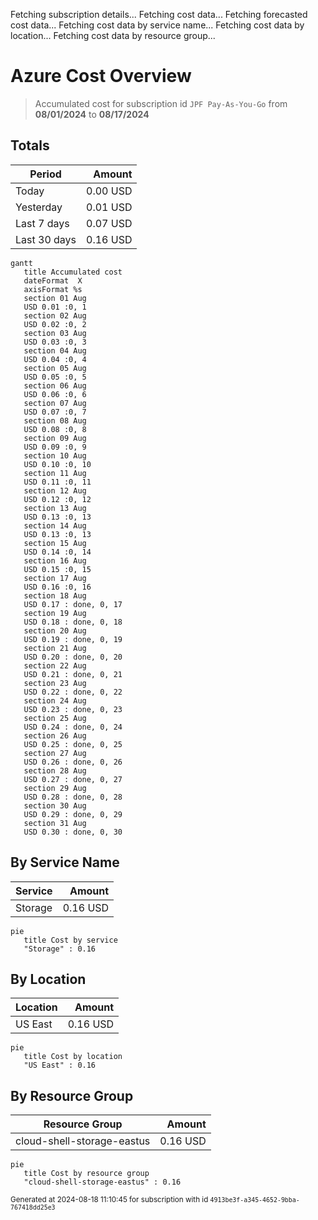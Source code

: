 Fetching subscription details...
Fetching cost data...
Fetching forecasted cost data...
Fetching cost data by service name...
Fetching cost data by location...
Fetching cost data by resource group...
# Azure Cost Overview

> Accumulated cost for subscription id `JPF Pay-As-You-Go` from **08/01/2024** to **08/17/2024**

## Totals

|Period|Amount|
|---|---:|
|Today|0.00 USD|
|Yesterday|0.01 USD|
|Last 7 days|0.07 USD|
|Last 30 days|0.16 USD|

```mermaid
gantt
   title Accumulated cost
   dateFormat  X
   axisFormat %s
   section 01 Aug
   USD 0.01 :0, 1
   section 02 Aug
   USD 0.02 :0, 2
   section 03 Aug
   USD 0.03 :0, 3
   section 04 Aug
   USD 0.04 :0, 4
   section 05 Aug
   USD 0.05 :0, 5
   section 06 Aug
   USD 0.06 :0, 6
   section 07 Aug
   USD 0.07 :0, 7
   section 08 Aug
   USD 0.08 :0, 8
   section 09 Aug
   USD 0.09 :0, 9
   section 10 Aug
   USD 0.10 :0, 10
   section 11 Aug
   USD 0.11 :0, 11
   section 12 Aug
   USD 0.12 :0, 12
   section 13 Aug
   USD 0.13 :0, 13
   section 14 Aug
   USD 0.13 :0, 13
   section 15 Aug
   USD 0.14 :0, 14
   section 16 Aug
   USD 0.15 :0, 15
   section 17 Aug
   USD 0.16 :0, 16
   section 18 Aug
   USD 0.17 : done, 0, 17
   section 19 Aug
   USD 0.18 : done, 0, 18
   section 20 Aug
   USD 0.19 : done, 0, 19
   section 21 Aug
   USD 0.20 : done, 0, 20
   section 22 Aug
   USD 0.21 : done, 0, 21
   section 23 Aug
   USD 0.22 : done, 0, 22
   section 24 Aug
   USD 0.23 : done, 0, 23
   section 25 Aug
   USD 0.24 : done, 0, 24
   section 26 Aug
   USD 0.25 : done, 0, 25
   section 27 Aug
   USD 0.26 : done, 0, 26
   section 28 Aug
   USD 0.27 : done, 0, 27
   section 29 Aug
   USD 0.28 : done, 0, 28
   section 30 Aug
   USD 0.29 : done, 0, 29
   section 31 Aug
   USD 0.30 : done, 0, 30
```

## By Service Name

|Service|Amount|
|---|---:|
|Storage|0.16 USD|

```mermaid
pie
   title Cost by service
   "Storage" : 0.16
```

## By Location

|Location|Amount|
|---|---:|
|US East|0.16 USD|

```mermaid
pie
   title Cost by location
   "US East" : 0.16
```

## By Resource Group

|Resource Group|Amount|
|---|---:|
|cloud-shell-storage-eastus|0.16 USD|

```mermaid
pie
   title Cost by resource group
   "cloud-shell-storage-eastus" : 0.16
```

<sup>Generated at 2024-08-18 11:10:45 for subscription with id `4913be3f-a345-4652-9bba-767418dd25e3`</sup>
